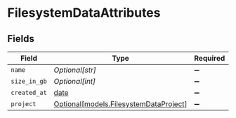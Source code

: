 # FilesystemDataAttributes


## Fields

| Field                                                                        | Type                                                                         | Required                                                                     | Description                                                                  |
| ---------------------------------------------------------------------------- | ---------------------------------------------------------------------------- | ---------------------------------------------------------------------------- | ---------------------------------------------------------------------------- |
| `name`                                                                       | *Optional[str]*                                                              | :heavy_minus_sign:                                                           | N/A                                                                          |
| `size_in_gb`                                                                 | *Optional[int]*                                                              | :heavy_minus_sign:                                                           | N/A                                                                          |
| `created_at`                                                                 | [date](https://docs.python.org/3/library/datetime.html#date-objects)         | :heavy_minus_sign:                                                           | N/A                                                                          |
| `project`                                                                    | [Optional[models.FilesystemDataProject]](../models/filesystemdataproject.md) | :heavy_minus_sign:                                                           | N/A                                                                          |